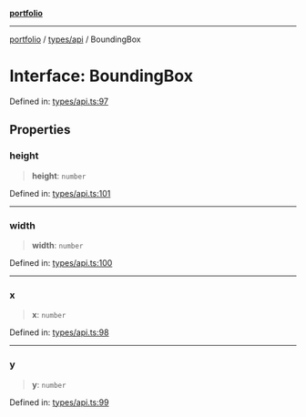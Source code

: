 [**portfolio**](../../../README.md)

***

[portfolio](../../../modules.md) / [types/api](../README.md) / BoundingBox

# Interface: BoundingBox

Defined in: [types/api.ts:97](https://github.com/tnorlund/Portfolio/blob/0c1ec22948cc2180aa46f165411bb581e3d72c8d/portfolio/types/api.ts#L97)

## Properties

### height

> **height**: `number`

Defined in: [types/api.ts:101](https://github.com/tnorlund/Portfolio/blob/0c1ec22948cc2180aa46f165411bb581e3d72c8d/portfolio/types/api.ts#L101)

***

### width

> **width**: `number`

Defined in: [types/api.ts:100](https://github.com/tnorlund/Portfolio/blob/0c1ec22948cc2180aa46f165411bb581e3d72c8d/portfolio/types/api.ts#L100)

***

### x

> **x**: `number`

Defined in: [types/api.ts:98](https://github.com/tnorlund/Portfolio/blob/0c1ec22948cc2180aa46f165411bb581e3d72c8d/portfolio/types/api.ts#L98)

***

### y

> **y**: `number`

Defined in: [types/api.ts:99](https://github.com/tnorlund/Portfolio/blob/0c1ec22948cc2180aa46f165411bb581e3d72c8d/portfolio/types/api.ts#L99)
